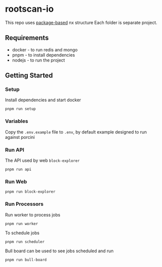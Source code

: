 # rootscan-io

This repo uses [package-based](https://nx.dev/getting-started/tutorials/package-based-repo-tutorial) nx structure 
Each folder is separate project.


## Requirements

* docker - to run redis and mongo
* pnpm - to install dependencies
* nodejs - to run the project

## Getting Started

### Setup

Install dependencies and start docker

```shell
pnpm run setup
```

### Variables

Copy the `.env.example` file to `.env`, by default example designed to run against porcini

### Run API

The API used by web `block-explorer`

```shell
pnpm run api
```

### Run Web

```shell
pnpm run block-explorer
```

### Run Processors

Run worker to process jobs

```shell
pnpm run worker
```

To schedule jobs

```shell
pnpm run scheduler
```

Bull board can be used to see jobs scheduled and run

```shell
pnpm run bull-board
```
